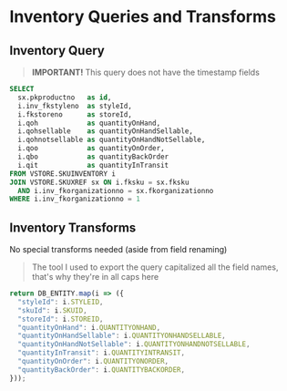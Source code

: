 # Inventory Queries and Transforms

## Inventory Query
> **IMPORTANT!** This query does not have the timestamp fields

```sql
SELECT
  sx.pkproductno   as id,
  i.inv_fkstyleno  as styleId,
  i.fkstoreno      as storeId,
  i.qoh            as quantityOnHand,
  i.qohsellable    as quantityOnHandSellable,
  i.qohnotsellable as quantityOnHandNotSellable,
  i.qoo            as quantityOnOrder,
  i.qbo            as quantityBackOrder
  i.qit            as quantityInTransit
FROM VSTORE.SKUINVENTORY i
JOIN VSTORE.SKUXREF sx ON i.fksku = sx.fksku
  AND i.inv_fkorganizationno = sx.fkorganizationno
WHERE i.inv_fkorganizationno = 1
```

## Inventory Transforms
No special transforms needed (aside from field renaming)

> The tool I used to export the query capitalized all the field names, that's why they're in all caps here

```js
return DB_ENTITY.map(i => ({
  "styleId": i.STYLEID,
  "skuId": i.SKUID,
  "storeId": i.STOREID,
  "quantityOnHand": i.QUANTITYONHAND,
  "quantityOnHandSellable": i.QUANTITYONHANDSELLABLE,
  "quantityOnHandNotSellable": i.QUANTITYONHANDNOTSELLABLE,
  "quantityInTransit": i.QUANTITYINTRANSIT,
  "quantityOnOrder": i.QUANTITYONORDER,
  "quantityBackOrder": i.QUANTITYBACKORDER,
}));
```